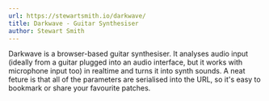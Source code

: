 ```yaml
---
url: https://stewartsmith.io/darkwave/
title: Darkwave - Guitar Synthesiser
author: Stewart Smith
---
```


Darkwave is a browser-based guitar synthesiser. It analyses audio input (ideally from a guitar plugged into an audio interface, but it works with microphone input too) in realtime and turns it into synth sounds. A neat feture is that all of the parameters are serialised into the URL, so it's easy to bookmark or share your favourite patches.
